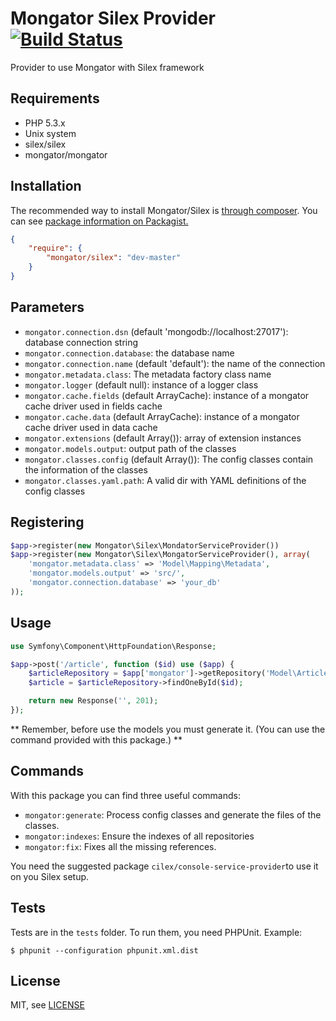 Mongator Silex Provider [![Build Status](https://travis-ci.org/mongator/silex.png?branch=master)](https://travis-ci.org/mongator/silex)
==============================

Provider to use Mongator with Silex framework


Requirements
------------

* PHP 5.3.x
* Unix system
* silex/silex
* mongator/mongator

Installation
------------

The recommended way to install Mongator/Silex is [through composer](http://getcomposer.org).
You can see [package information on Packagist.](https://packagist.org/packages/mongator/silex)

```JSON
{
    "require": {
        "mongator/silex": "dev-master"
    }
}
```

Parameters
------------

* ```mongator.connection.dsn``` (default 'mongodb://localhost:27017'): database connection string
* ```mongator.connection.database```: the database name
* ```mongator.connection.name``` (default 'default'): the name of the connection 
* ```mongator.metadata.class```: The metadata factory class name 
* ```mongator.logger``` (default null): instance of a logger class
* ```mongator.cache.fields``` (default ArrayCache): instance of a mongator cache driver used in fields cache
* ```mongator.cache.data``` (default ArrayCache): instance of a mongator cache driver used in data cache
* ```mongator.extensions``` (default Array()): array of extension instances 
* ```mongator.models.output```: output path of the classes
* ```mongator.classes.config``` (default Array()): The config classes contain the information of the classes
* ```mongator.classes.yaml.path```: A valid dir with YAML definitions of the config classes


Registering
------------

```PHP
$app->register(new Mongator\Silex\MondatorServiceProvider())
$app->register(new Mongator\Silex\MongatorServiceProvider(), array(
    'mongator.metadata.class' => 'Model\Mapping\Metadata',
    'mongator.models.output' => 'src/',
    'mongator.connection.database' => 'your_db'
));
```

Usage
------------

```PHP
use Symfony\Component\HttpFoundation\Response;

$app->post('/article', function ($id) use ($app) {
    $articleRepository = $app['mongator']->getRepository('Model\Article');
    $article = $articleRepository->findOneById($id);

    return new Response('', 201);
});
```

** Remember, before use the models you must generate it. (You can use the command provided with this package.) **

Commands
------------
With this package you can find three useful commands:

* ```mongator:generate```: Process config classes and generate the files of the classes.
* ```mongator:indexes```: Ensure the indexes of all repositories
* ```mongator:fix```: Fixes all the missing references.

You need the suggested package ```cilex/console-service-provider```to use it on you Silex setup.

Tests
-----

Tests are in the `tests` folder.
To run them, you need PHPUnit.
Example:

    $ phpunit --configuration phpunit.xml.dist


License
-------

MIT, see [LICENSE](LICENSE)